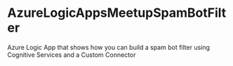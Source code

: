 # AzureLogicAppsMeetupSpamBotFilter
Azure Logic App that shows how you can build a spam bot filter using Cognitive Services and a Custom Connector
